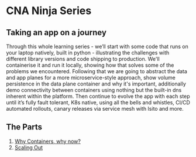 # CNA Ninja Series

## Taking an app on a journey

Through this whole learning series - we’ll start with some code that runs on your laptop natively, built in python - illustrating the challenges with different library versions and code shipping to production. We'll containerise it and run it locally, showing how that solves some of the problems we encountered. Following that we are going to abstract the data and app planes for a more microservice-style approach, show volume persistence in the data plane container and why it's important, additionally demo connectivity between containers using nothing but the built-in dns inherent within the platform. Then continue to evolve the app with each step until it’s fully fault tolerant, K8s native, using all the bells and whistles, CI/CD automated rollouts, canary releases via service mesh with Isito and more.

## The Parts

1. [Why Containers, why now?](01_Why-Containers/)
2. [Scaling Out](01_Scaling-Out/)